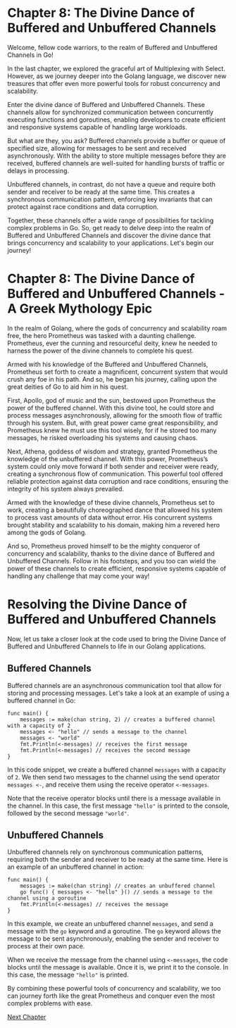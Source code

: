 # Chapter 8: The Divine Dance of Buffered and Unbuffered Channels

Welcome, fellow code warriors, to the realm of Buffered and Unbuffered Channels in Go!

In the last chapter, we explored the graceful art of Multiplexing with Select. However, as we journey deeper into the Golang language, we discover new treasures that offer even more powerful tools for robust concurrency and scalability.

Enter the divine dance of Buffered and Unbuffered Channels. These channels allow for synchronized communication between concurrently executing functions and goroutines, enabling developers to create efficient and responsive systems capable of handling large workloads.

But what are they, you ask? Buffered channels provide a buffer or queue of specified size, allowing for messages to be sent and received asynchronously. With the ability to store multiple messages before they are received, buffered channels are well-suited for handling bursts of traffic or delays in processing.

Unbuffered channels, in contrast, do not have a queue and require both sender and receiver to be ready at the same time. This creates a synchronous communication pattern, enforcing key invariants that can protect against race conditions and data corruption.

Together, these channels offer a wide range of possibilities for tackling complex problems in Go. So, get ready to delve deep into the realm of Buffered and Unbuffered Channels and discover the divine dance that brings concurrency and scalability to your applications. Let's begin our journey!
# Chapter 8: The Divine Dance of Buffered and Unbuffered Channels - A Greek Mythology Epic

In the realm of Golang, where the gods of concurrency and scalability roam free, the hero Prometheus was tasked with a daunting challenge. Prometheus, ever the cunning and resourceful deity, knew he needed to harness the power of the divine channels to complete his quest.

Armed with his knowledge of the Buffered and Unbuffered Channels, Prometheus set forth to create a magnificent, concurrent system that would crush any foe in his path. And so, he began his journey, calling upon the great deities of Go to aid him in his quest.

First, Apollo, god of music and the sun, bestowed upon Prometheus the power of the buffered channel. With this divine tool, he could store and process messages asynchronously, allowing for the smooth flow of traffic through his system. But, with great power came great responsibility, and Prometheus knew he must use this tool wisely, for if he stored too many messages, he risked overloading his systems and causing chaos.

Next, Athena, goddess of wisdom and strategy, granted Prometheus the knowledge of the unbuffered channel. With this power, Prometheus’s system could only move forward if both sender and receiver were ready, creating a synchronous flow of communication. This powerful tool offered reliable protection against data corruption and race conditions, ensuring the integrity of his system always prevailed.

Armed with the knowledge of these divine channels, Prometheus set to work, creating a beautifully choreographed dance that allowed his system to process vast amounts of data without error. His concurrent systems brought stability and scalability to his domain, making him a revered hero among the gods of Golang.

And so, Prometheus proved himself to be the mighty conqueror of concurrency and scalability, thanks to the divine dance of Buffered and Unbuffered Channels. Follow in his footsteps, and you too can wield the power of these channels to create efficient, responsive systems capable of handling any challenge that may come your way!
# Resolving the Divine Dance of Buffered and Unbuffered Channels

Now, let us take a closer look at the code used to bring the Divine Dance of Buffered and Unbuffered Channels to life in our Golang applications.

## Buffered Channels

Buffered channels are an asynchronous communication tool that allow for storing and processing messages. Let's take a look at an example of using a buffered channel in Go:

```
func main() {
    messages := make(chan string, 2) // creates a buffered channel with a capacity of 2
    messages <- "hello" // sends a message to the channel
    messages <- "world"
    fmt.Println(<-messages) // receives the first message
    fmt.Println(<-messages) // receives the second message
}
```

In this code snippet, we create a buffered channel `messages` with a capacity of `2`. We then send two messages to the channel using the send operator `messages <-`, and receive them using the receive operator `<-messages`. 

Note that the receive operator blocks until there is a message available in the channel. In this case, the first message `"hello"` is printed to the console, followed by the second message `"world"`.

## Unbuffered Channels

Unbuffered channels rely on synchronous communication patterns, requiring both the sender and receiver to be ready at the same time. Here is an example of an unbuffered channel in action:

```
func main() {
    messages := make(chan string) // creates an unbuffered channel
    go func() { messages <- "hello" }() // sends a message to the channel using a goroutine
    fmt.Println(<-messages) // receives the message
}
```

In this example, we create an unbuffered channel `messages`, and send a message with the `go` keyword and a goroutine. The `go` keyword allows the message to be sent asynchronously, enabling the sender and receiver to process at their own pace.

When we receive the message from the channel using `<-messages`, the code blocks until the message is available. Once it is, we print it to the console. In this case, the message `"hello"` is printed.

By combining these powerful tools of concurrency and scalability, we too can journey forth like the great Prometheus and conquer even the most complex problems with ease.


[Next Chapter](09_Chapter09.md)